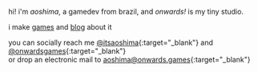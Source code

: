 ---
---

hi! i'm _aoshima_, a gamedev from brazil, and _onwards!_ is my tiny studio.

i make [games](games.html) and [blog](blog.html) about it

you can socially reach me [@itsaoshima](https://twitter.com/aoshimaon){:target="_blank"} and [@onwardsgames](https://twitter.com/onwardsgames){:target="_blank"}<br>
or drop an electronic mail to [aoshima@onwards.games](mailto:aoshima@onwards.games){:target="_blank"}